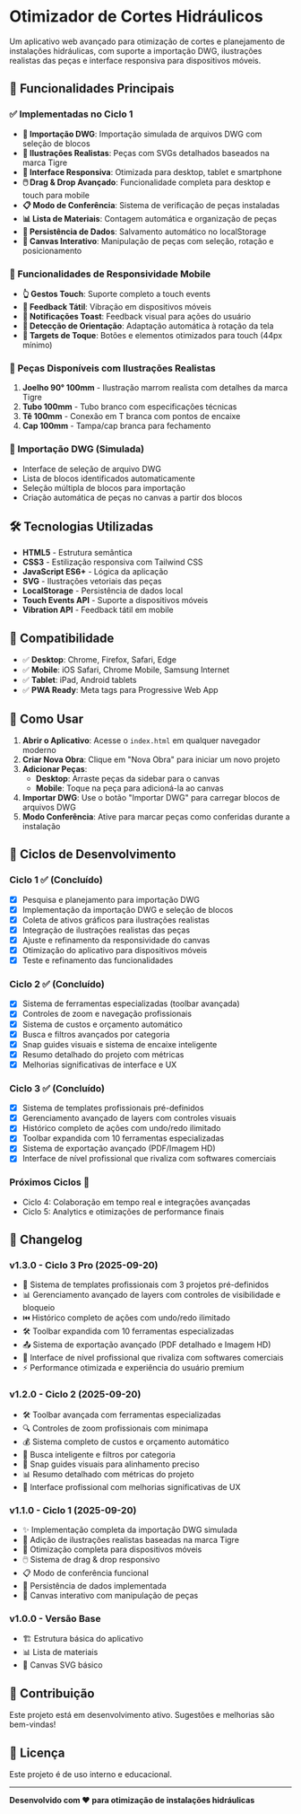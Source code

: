 # Otimizador de Cortes Hidráulicos

Um aplicativo web avançado para otimização de cortes e planejamento de instalações hidráulicas, com suporte a importação DWG, ilustrações realistas das peças e interface responsiva para dispositivos móveis.

## 🚀 Funcionalidades Principais

### ✅ Implementadas no Ciclo 1

- **🔧 Importação DWG**: Importação simulada de arquivos DWG com seleção de blocos
- **🎨 Ilustrações Realistas**: Peças com SVGs detalhados baseados na marca Tigre
- **📱 Interface Responsiva**: Otimizada para desktop, tablet e smartphone
- **🖱️ Drag & Drop Avançado**: Funcionalidade completa para desktop e touch para mobile
- **📋 Modo de Conferência**: Sistema de verificação de peças instaladas
- **📊 Lista de Materiais**: Contagem automática e organização de peças
- **💾 Persistência de Dados**: Salvamento automático no localStorage
- **🎯 Canvas Interativo**: Manipulação de peças com seleção, rotação e posicionamento

### 🔄 Funcionalidades de Responsividade Mobile

- **👆 Gestos Touch**: Suporte completo a touch events
- **📳 Feedback Tátil**: Vibração em dispositivos móveis
- **🔔 Notificações Toast**: Feedback visual para ações do usuário
- **🔄 Detecção de Orientação**: Adaptação automática à rotação da tela
- **🎯 Targets de Toque**: Botões e elementos otimizados para touch (44px mínimo)

### 🎨 Peças Disponíveis com Ilustrações Realistas

1. **Joelho 90° 100mm** - Ilustração marrom realista com detalhes da marca Tigre
2. **Tubo 100mm** - Tubo branco com especificações técnicas
3. **Tê 100mm** - Conexão em T branca com pontos de encaixe
4. **Cap 100mm** - Tampa/cap branca para fechamento

### 🔧 Importação DWG (Simulada)

- Interface de seleção de arquivo DWG
- Lista de blocos identificados automaticamente
- Seleção múltipla de blocos para importação
- Criação automática de peças no canvas a partir dos blocos

## 🛠️ Tecnologias Utilizadas

- **HTML5** - Estrutura semântica
- **CSS3** - Estilização responsiva com Tailwind CSS
- **JavaScript ES6+** - Lógica da aplicação
- **SVG** - Ilustrações vetoriais das peças
- **LocalStorage** - Persistência de dados local
- **Touch Events API** - Suporte a dispositivos móveis
- **Vibration API** - Feedback tátil em mobile

## 📱 Compatibilidade

- ✅ **Desktop**: Chrome, Firefox, Safari, Edge
- ✅ **Mobile**: iOS Safari, Chrome Mobile, Samsung Internet
- ✅ **Tablet**: iPad, Android tablets
- ✅ **PWA Ready**: Meta tags para Progressive Web App

## 🚀 Como Usar

1. **Abrir o Aplicativo**: Acesse o `index.html` em qualquer navegador moderno
2. **Criar Nova Obra**: Clique em "Nova Obra" para iniciar um novo projeto
3. **Adicionar Peças**: 
   - **Desktop**: Arraste peças da sidebar para o canvas
   - **Mobile**: Toque na peça para adicioná-la ao canvas
4. **Importar DWG**: Use o botão "Importar DWG" para carregar blocos de arquivos DWG
5. **Modo Conferência**: Ative para marcar peças como conferidas durante a instalação

## 🔄 Ciclos de Desenvolvimento

### Ciclo 1 ✅ (Concluído)
- [x] Pesquisa e planejamento para importação DWG
- [x] Implementação da importação DWG e seleção de blocos
- [x] Coleta de ativos gráficos para ilustrações realistas
- [x] Integração de ilustrações realistas das peças
- [x] Ajuste e refinamento da responsividade do canvas
- [x] Otimização do aplicativo para dispositivos móveis
- [x] Teste e refinamento das funcionalidades

### Ciclo 2 ✅ (Concluído)
- [x] Sistema de ferramentas especializadas (toolbar avançada)
- [x] Controles de zoom e navegação profissionais
- [x] Sistema de custos e orçamento automático
- [x] Busca e filtros avançados por categoria
- [x] Snap guides visuais e sistema de encaixe inteligente
- [x] Resumo detalhado do projeto com métricas
- [x] Melhorias significativas de interface e UX

### Ciclo 3 ✅ (Concluído)
- [x] Sistema de templates profissionais pré-definidos
- [x] Gerenciamento avançado de layers com controles visuais
- [x] Histórico completo de ações com undo/redo ilimitado
- [x] Toolbar expandida com 10 ferramentas especializadas
- [x] Sistema de exportação avançado (PDF/Imagem HD)
- [x] Interface de nível profissional que rivaliza com softwares comerciais

### Próximos Ciclos 🔄
- Ciclo 4: Colaboração em tempo real e integrações avançadas
- Ciclo 5: Analytics e otimizações de performance finais

## 📝 Changelog

### v1.3.0 - Ciclo 3 Pro (2025-09-20)
- 🎨 Sistema de templates profissionais com 3 projetos pré-definidos
- 📊 Gerenciamento avançado de layers com controles de visibilidade e bloqueio
- ⏮️ Histórico completo de ações com undo/redo ilimitado
- 🛠️ Toolbar expandida com 10 ferramentas especializadas
- 📤 Sistema de exportação avançado (PDF detalhado e Imagem HD)
- 🎯 Interface de nível profissional que rivaliza com softwares comerciais
- ⚡ Performance otimizada e experiência do usuário premium

### v1.2.0 - Ciclo 2 (2025-09-20)
- 🛠️ Toolbar avançada com ferramentas especializadas
- 🔍 Controles de zoom profissionais com minimapa
- 💰 Sistema completo de custos e orçamento automático
- 🔎 Busca inteligente e filtros por categoria
- 📏 Snap guides visuais para alinhamento preciso
- 📊 Resumo detalhado com métricas do projeto
- 🎨 Interface profissional com melhorias significativas de UX

### v1.1.0 - Ciclo 1 (2025-09-20)
- ✨ Implementação completa da importação DWG simulada
- 🎨 Adição de ilustrações realistas baseadas na marca Tigre
- 📱 Otimização completa para dispositivos móveis
- 🖱️ Sistema de drag & drop responsivo
- 📋 Modo de conferência funcional
- 💾 Persistência de dados implementada
- 🔧 Canvas interativo com manipulação de peças

### v1.0.0 - Versão Base
- 🏗️ Estrutura básica do aplicativo
- 📊 Lista de materiais
- 🎯 Canvas SVG básico

## 🤝 Contribuição

Este projeto está em desenvolvimento ativo. Sugestões e melhorias são bem-vindas!

## 📄 Licença

Este projeto é de uso interno e educacional.

---

**Desenvolvido com ❤️ para otimização de instalações hidráulicas**
